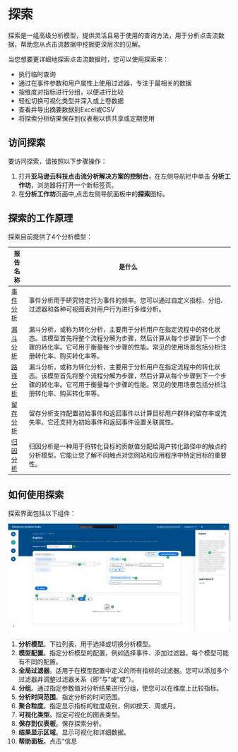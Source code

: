 # 探索

探索是一组高级分析模型，提供灵活且易于使用的查询方法，用于分析点击流数据，帮助您从点击流数据中挖掘更深层次的见解。

当您想要更详细地探索点击流数据时，您可以使用探索来：

- 执行临时查询
- 通过在事件参数和用户属性上使用过滤器，专注于最相关的数据
- 按维度对指标进行分组，以便进行比较
- 轻松切换可视化类型并深入或上卷数据
- 查看并导出摘要数据到Excel或CSV
- 将探索分析结果保存到仪表板以供共享或定期使用

## 访问探索

要访问探索，请按照以下步骤操作：

1. 打开**亚马逊云科技点击流分析解决方案的控制台**，在左侧导航栏中单击 **分析工作坊**，浏览器将打开一个新标签页。
2. 在**分析工作坊**页面中,点击左侧导航面板中的**探索**图标。


## 探索的工作原理

探索目前提供了4个分析模型：

| 报告名称 | 是什么 |
|-------------|------------|
|[事件分析](./event.md) | 事件分析用于研究特定行为事件的频率。您可以通过自定义指标、分组、过滤器和各种可视图表对用户行为进行多维分析。 |
|[漏斗分析](./funnel.md) | 漏斗分析，或称为转化分析，主要用于分析用户在指定流程中的转化状态。该模型首先将整个流程分解为步骤，然后计算从每个步骤到下一个步骤的转化率。它可用于衡量每个步骤的性能。常见的使用场景包括分析注册转化率、购买转化率等。 |
|[路径分析](./path.md) | 漏斗分析，或称为转化分析，主要用于分析用户在指定流程中的转化状态。该模型首先将整个流程分解为步骤，然后计算从每个步骤到下一个步骤的转化率。它可用于衡量每个步骤的性能。常见的使用场景包括分析注册转化率、购买转化率等。 |
|[留存分析](./retention.md) | 留存分析支持配置初始事件和返回事件以计算目标用户群体的留存率或流失率。它还支持为初始事件和返回事件设置关联属性。|
|[归因分析](./attribution.md) | 归因分析是一种用于将转化目标的贡献值分配给用户转化路径中的触点的分析模型。它能让您了解不同触点对您网站和应用程序中特定目标的重要性。|


## 如何使用探索

探索界面包括以下组件：

![analytics-explore](../../images/analytics/explore/explore.png)

1. **分析模型**。下拉列表，用于选择或切换分析模型。
2. **模型配置**。指定分析模型的配置，例如选择事件、添加过滤器。每个模型可能有不同的配置。
3. **全局过滤器**。适用于在模型配置中定义的所有指标的过滤器。您可以添加多个过滤器并调整过滤器关系（即“与”或“或”）。
4. **分组**。通过指定参数值对分析结果进行分组，使您可以在维度上比较指标。
5. **分析时间范围**。指定分析的时间范围。
6. **聚合粒度**。指定显示指标的粒度级别，例如按天、周或月。
7. **可视化类型**。指定可视化的图表类型。
8. **保存到仪表板**。保存探索分析。
9.  **结果显示区域**。显示可视化和详细数据。
10. **帮助面板**。点击“信息




